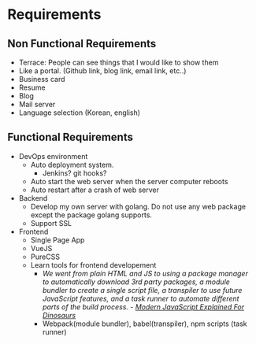 # Requirements

## Non Functional Requirements
 - Terrace: People can see things that I would like to show them
 - Like a portal. (Github link, blog link, email link, etc..)
 - Business card
 - Resume
 - Blog
 - Mail server
 - Language selection (Korean, english)

## Functional Requirements

 - DevOps environment
   - Auto deployment system.
     - Jenkins? git hooks?
   - Auto start the web server when the server computer reboots
   - Auto restart after a crash of web server
 - Backend
   - Develop my own server with golang. Do not use any web package except the package golang supports. 
   - Support SSL
 - Frontend
   - Single Page App
   - VueJS
   - PureCSS
   - Learn tools for frontend developement
     - *We went from plain HTML and JS to using a package manager to automatically download 3rd party packages, a module bundler to create a single script file, a transpiler to use future JavaScript features, and a task runner to automate different parts of the build process. - [Modern JavaScript Explained For Dinosaurs](https://medium.com/the-node-js-collection/modern-javascript-explained-for-dinosaurs-f695e9747b70)*
     - Webpack(module bundler), babel(transpiler), npm scripts (task runner)
